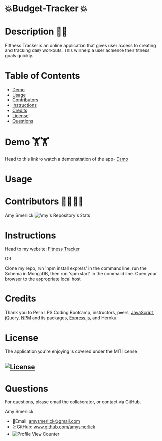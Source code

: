 #  💥Budget-Tracker 💥

#  Description 🏃🏃

Fittness Tracker is an online application that gives user access to creating and tracking daily workouts. This will help a user achience their fitness goals quickly.





 # Table of Contents
 * [Demo](#demo)
 * [Usage](#usage)
 * [Contributors](#contributors)
 * [Instructions](#instructions)
 * [Credits](#credits)
 * [License](#license)
 * [Questions](#questions)

# Demo 🏋️🏋️
Head to this link to watch a demonstration of the app- [Demo](https://drive.google.com/file/d/13N45OzYcqpxigk8mPh_8Myh2wOyP-JTn/view?usp=sharing)

# Usage




# Contributors 🚴‍♂️🚴‍♂️
Amy Smerlick
![Amy's Repository's Stats](https://github-readme-stats.vercel.app/api/top-langs/?username=amysmerlick&theme=blue-green)

# Instructions
Head to my website: [Fitness Tracker](https://fitness-tracker-amy-smerlick.herokuapp.com/)

OR

Clone my repo, run 'npm install express' in the command line, run the Schema in MongoDB, then run 'spm start' in the command line. Open your browser to the appropriate local host. 

# Credits
Thank you to Penn LPS Coding Bootcamp, instructors, peers, [JavaScript](https://www.javascript.com/), jQuery, [NPM](https://www.npmjs.com/) and its packages, [Express.js](https://expressjs.com/), and Heroku.

# License
The application you're enjoying is covered under the MIT license
## [![License](https://img.shields.io/badge/License-MIT%202.0-blue.svg)](https://opensource.org/licenses/MIT)

# Questions
For questions, please email the collaborator, or contact via GitHub.

Amy Smerlick
* 📧Email: amysmerlick@gmail.com
* 💹GitHub: www.github.com/amysmerlick
* ![Profile View Counter](https://komarev.com/ghpvc/?username=amysmerlick)

